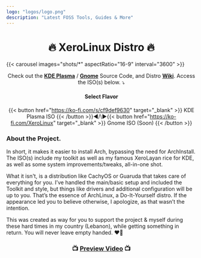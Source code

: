 ```yaml
---
logo: "logos/logo.png"
description: "Latest FOSS Tools, Guides & More"
---
```


<h1 align="center">🔥 XeroLinux Distro 🔥</h1>

{{< carousel images="shots/*" aspectRatio="16-9" interval="3600" >}}

<div align="center"> Check out the <a href="https://github.com/XeroLinuxDev/xero-build" target="_blank"><strong>KDE Plasma</strong></a> / <a href="https://github.com/XeroLinuxDev/xero-gnome" target="_blank"><strong>Gnome</strong></a> Source Code, and Distro <a href="https://wiki.xerolinux.xyz/distro/" target="_blank"><strong>Wiki</strong></a>. Access the ISO(s) below. ⤵️ </div>

<div align="center">

#### Select Flavor

{{< button href="https://ko-fi.com/s/cf9def9630" target="_blank" >}}
KDE Plasma ISO
{{< /button >}}◀️/\▶️{{< button href="https://ko-fi.com/XeroLinux" target="_blank" >}}
Gnome ISO (Soon)
{{< /button >}}

</div>

### About the Project.

In short, it makes it easier to install Arch, bypassing the need for ArchInstall. The ISO(s) include my toolkit as well as my famous XeroLayan rice for KDE, as well as some system improvements/tweaks, all-in-one shot. <br>

What it isn't, is a distribution like CachyOS or Guaruda that takes care of everything for you. I’ve handled the main/basic setup and included the Toolkit and style, but things like drivers and additional configuration will be up to you. That’s the essence of ArchLinux, a Do-It-Yourself distro. If the appearance led you to believe otherwise, I apologize, as that wasn’t the intention.<br>

This was created as way for you to support the project & myself during these hard times in my country (Lebanon), while getting something in return. You will never leave empty handed. ❤️‍🔥

<h3 align="center">📺 <a href="https://www.youtube.com/watch?v=lsYg6-wUWXw" target="_blank"><strong>Preview Video</strong></a> 📺</h3>

<script src='https://storage.ko-fi.com/cdn/scripts/overlay-widget.js'></script>
<script>
  kofiWidgetOverlay.draw('xerolinux', {
    'type': 'floating-chat',
    'floating-chat.position': 'bottom_right',
    'floating-chat.donateButton.text': 'Support me',
    'floating-chat.donateButton.background-color': '#794bc4',
    'floating-chat.donateButton.text-color': '#fff'
  });
</script>




